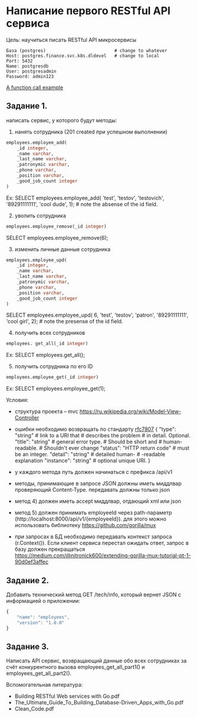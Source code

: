 # Написание первого RESTful API сервиса

Цель: научиться писать RESTful API микросервисы

```
База (postgres)                          # change to whatever
Host: postgres.finance.svc.k8s.dldevel   # change to local
Port: 5432
Name: postgresdb
User: postgresadmin
Password: admin123
```

[A function call example](https://medium.com/geekculture/work-with-go-postgresql-using-pgx-caee4573672)




## Задание 1.

написать сервис, у которого будут методы:

1) нанять сотрудника (201 сreated при успешном выполнении)

```sql
employees.employee_add(
	_id integer,
	_name varchar,
	_last_name varchar,
	_patronymic varchar,
	_phone varchar,
	_position varchar,
	_good_job_count integer
)
```
Ex: SELECT employees.employee_add(
    'test', 'testov', 'testovich', '89291111111', 'cool dude', 1);
    # note the absense of the id field.



2) уволить сотрудника

```sql
employees.employee_remove(_id integer)
```
SELECT employees.employee_remove(6);



3) изменить личные данные сотрудника

```sql
employees.employee_upd(
	_id integer,
	_name varchar,
	_last_name varchar,
	_patronymic varchar,
	_phone varchar,
	_position varchar,
	_good_job_count integer
)
```
SELECT employees.employee_upd(
    6, 'test', 'testov', 'patron', '89291111111', 'cool girl', 2);
    # note the presense of the id field.


4) получить всех сотрудников  

```sql
employees. get_all(_id integer)
```
Ex: SELECT employees.get_all();



5) получить сотрудника по его ID  

```sql
employees.employee_get(_id integer)
```
Ex: SELECT employees.employee_get(1);


Условия:

* структура проекта – mvc https://ru.wikipedia.org/wiki/Model-View-Controller
* ошибки необходимо возвращать по стандарту [rfc7807](https://tools.ietf.org/html/rfc7807)
  {
     "type": "string"               # link to a URI that 
                                    # describes the problem
                                    # in detail. Optional.
     "title": "string"              # general error type.
                                    # Should be short and
                                    # human-readable.
                                    # Shouldn't ever change
     "status": "HTTP return code"   # must be an integer.
     "detail": "string"             # detailed human-
                                    # -readable explanation
     "instance": "string"           # optional unique URI.
  }

* у каждого метода путь должен начинаться с префикса /api/v1
* методы, принимающие в запросе JSON должны иметь миддлвар проверяющий Content-Type. передавать должны только json
* метод 4) должен иметь accept миддлвар, отдающий xml или json
* метод 5) должен принимать employeeId через path-параметр (http://localhost:8000/api/v1/{employeeId}). для этого можно использовать библиотеку https://github.com/gorilla/mux

* при запросах в БД необходимо передавать контекст запроса (r.Context()). Если клиент сервиса перестал ожидать ответ, запрос в базу должен прекращаться
https://medium.com/@nitronick600/extending-gorilla-mux-tutorial-pt-1-90d0ef3affec


## Задание 2.

Добавить технический метод GET /tech/info, который вернет JSON с информацией о приложении:

```js
{ 
	"name": "employees",
	"version": "1.0.0"
}
```

## Задание 3.

Написать API сервис, возвращающий данные обо всех сотрудниках за счёт 
конкурентного вызова employees_get_all_part1() и employees_get_all_part2().



Вспомогательная литература:

* Building RESTful Web services with Go.pdf
* The_Ultimate_Guide_To_Building_Database-Driven_Apps_with_Go.pdf
* Clean_Code.pdf
